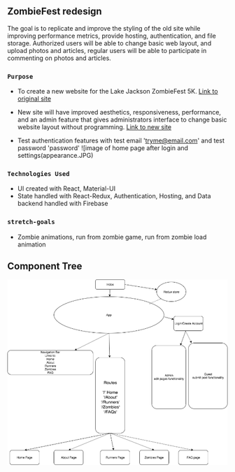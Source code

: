 ## ZombieFest redesign
The goal is to replicate and improve the styling of the old site while improving performance metrics, provide hosting, authentication, and file storage. Authorized users will be able to change basic web layout, and upload photos and articles, regular users will be able to participate in commenting on photos and articles. 

### `Purpose`
- To create a new website for the Lake Jackson ZombieFest 5K. [Link to original site](https://zombiefest.org/)

- New site will have improved aesthetics, responsiveness, performance, and an admin feature that gives administrators interface to change basic website layout without programming. [Link to new site](https://zombiefestlj.firebaseapp.com/)
- Test authentication features with test email 'tryme@email.com' and test password 'password'
![image of home page after login and settings(appearance.JPG)
### `Technologies Used`
- UI created with React, Material-UI
- State handled with React-Redux, Authentication, Hosting, and Data backend handled with Firebase

### `stretch-goals`
- Zombie animations, run from zombie game, run from zombie load animation

## Component Tree

![image of component tree](capstone-component-tree.png)
